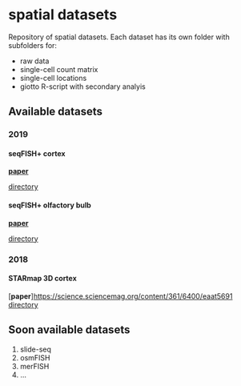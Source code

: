 # spatial datasets
Repository of spatial datasets. Each dataset has its own folder with subfolders for:
- raw data  
- single-cell count matrix  
- single-cell locations  
- giotto R-script with secondary analyis  


## Available datasets

### 2019

#### seqFISH+ cortex
[**paper**](https://www.nature.com/articles/s41586-019-1049-y)  

[directory](./data/2019_seqfish_plus_cortex/)


#### seqFISH+ olfactory bulb
[**paper**](https://www.nature.com/articles/s41586-019-1049-y)  

[directory](./data/2019_seqfish_plus_olfactory_bulb/)



### 2018

#### STARmap 3D cortex
[**paper**]https://science.sciencemag.org/content/361/6400/eaat5691
[directory](./data/2018_starmap_3D_cortex/)


## Soon available datasets  

1. slide-seq
2. osmFISH
3. merFISH
4. ...
